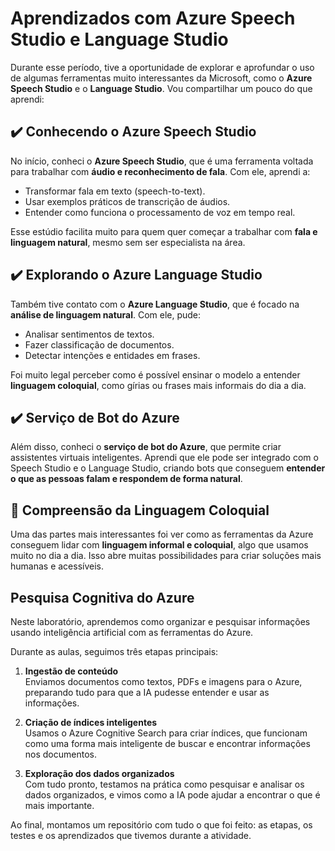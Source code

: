 # Aprendizados com Azure Speech Studio e Language Studio

Durante esse período, tive a oportunidade de explorar e aprofundar o uso de algumas ferramentas muito interessantes da Microsoft, como o **Azure Speech Studio** e o **Language Studio**. Vou compartilhar um pouco do que aprendi:

## ✔️ Conhecendo o Azure Speech Studio

No início, conheci o **Azure Speech Studio**, que é uma ferramenta voltada para trabalhar com **áudio e reconhecimento de fala**. Com ele, aprendi a:

- Transformar fala em texto (speech-to-text).
- Usar exemplos práticos de transcrição de áudios.
- Entender como funciona o processamento de voz em tempo real.
  
Esse estúdio facilita muito para quem quer começar a trabalhar com **fala e linguagem natural**, mesmo sem ser especialista na área.

## ✔️ Explorando o Azure Language Studio

Também tive contato com o **Azure Language Studio**, que é focado na **análise de linguagem natural**. Com ele, pude:

- Analisar sentimentos de textos.
- Fazer classificação de documentos.
- Detectar intenções e entidades em frases.

Foi muito legal perceber como é possível ensinar o modelo a entender **linguagem coloquial**, como gírias ou frases mais informais do dia a dia.

## ✔️ Serviço de Bot do Azure

Além disso, conheci o **serviço de bot do Azure**, que permite criar assistentes virtuais inteligentes. Aprendi que ele pode ser integrado com o Speech Studio e o Language Studio, criando bots que conseguem **entender o que as pessoas falam e respondem de forma natural**.

## 🤖 Compreensão da Linguagem Coloquial

Uma das partes mais interessantes foi ver como as ferramentas da Azure conseguem lidar com **linguagem informal e coloquial**, algo que usamos muito no dia a dia. Isso abre muitas possibilidades para criar soluções mais humanas e acessíveis.

## Pesquisa Cognitiva do Azure

Neste laboratório, aprendemos como organizar e pesquisar informações usando inteligência artificial com as ferramentas do Azure.

Durante as aulas, seguimos três etapas principais:

1. **Ingestão de conteúdo**  
   Enviamos documentos como textos, PDFs e imagens para o Azure, preparando tudo para que a IA pudesse entender e usar as informações.

2. **Criação de índices inteligentes**  
   Usamos o Azure Cognitive Search para criar índices, que funcionam como uma forma mais inteligente de buscar e encontrar informações nos documentos.

3. **Exploração dos dados organizados**  
   Com tudo pronto, testamos na prática como pesquisar e analisar os dados organizados, e vimos como a IA pode ajudar a encontrar o que é mais importante.

Ao final, montamos um repositório com tudo o que foi feito: as etapas, os testes e os aprendizados que tivemos durante a atividade.
